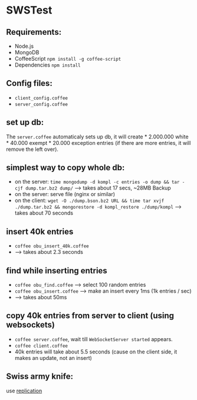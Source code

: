 # SWSTest



## Requirements:
* Node.js
* MongoDB
* CoffeeScript `npm install -g coffee-script`
* Dependencies `npm install`

## Config files:
* `client_config.coffee`
* `server_config.coffee`

## set up db:
The `server.coffee` automaticaly sets up db, it will create
    * 2.000.000 white
    * 40.000 exempt
    * 20.000 exception
entries (if there are more entries, it will remove the left over).


## simplest way to copy whole db:
* on the server:
    `time mongodump -d kompl -c entries -o dump && tar -cjf dump.tar.bz2 dump/` --> takes about 17 secs, ~28MB Backup
* on the server:
    serve file (nginx or similar)
* on the client:
    `wget -O ./dump.bson.bz2 URL && time tar xvjf ./dump.tar.bz2 && mongorestore -d kompl_restore ./dump/kompl` --> takes about 70 seconds

## insert 40k entries
* `coffee obu_insert_40k.coffee`
* --> takes about 2.3 seconds

## find while inserting entries
* `coffee obu_find.coffee`  --> select 100 random entries
* `coffee obu_insert.coffee` --> make an insert every 1ms (1k entries / sec)
* --> takes about 50ms

## copy 40k entries from server to client (using websockets)
* `coffee server.coffee`, wait till `WebSocketServer started` appears.
* `coffee client.coffee`
*  40k entries will take about 5.5 seconds (cause on the client side, it makes an update, not an insert)

## Swiss army knife:
use [replication](http://docs.mongodb.org/manual/replication/)
